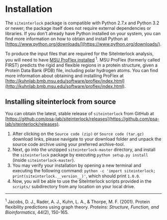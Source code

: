 # Installation

The `siteinterlock` package is compatible with Python 2.7.x and Python 3.2 or newer; the package itself does not require external
dependencies or libraries. If you don't already have Python installed on your system, you can find more information on how to obtain
and install Python at [https://www.python.org/downloads/](https://www.python.org/downloads/).

To produce the input files that are required for the SiteInterlock analysis, you will need to have [MSU ProFlex installed](http://kuhnlab.bmb.msu.edu/software/index.html)<sup> 1</sup>. MSU ProFlex (formerly called FIRST) predicts the rigid and flexible regions in a protein structure, given a Protein Data Bank (PDB) file, including polar hydrogen atoms. You can find more information about obtaining and installing ProFlex at [http://kuhnlab.bmb.msu.edu/software/proflex/index.html](http://kuhnlab.bmb.msu.edu/software/proflex/index.html).


## Installing siteinterlock from source

You can obtain the latest, stable release of `siteinterlock` from GitHub at [https://github.com/psa-lab/siteinterlock/releases](https://github.com/psa-lab/siteinterlock/releases).

1. After clicking on the `Source code (zip)` or `Source code (tar.gz)` download links, please navigate to your download folder and unpack the source code archive using your preferred archive-tool.
2. Next, go into the unzipped `siteinterlock-master` directory, and install the `siteinterlock` package by executing `python setup.py install` (inside `siteinterlock-master`).
3. You may verify your installation by opening a new terminal and executing the following command: `python -c 'import siteinterlock; print(siteinterlock.__version__)'`, which should print `1.0.0`.
4. Now, you will be able to use the SiteInterlock scripts provided in the `scripts/` subdirectory from any location on your local drive.

---

<sup>1 </sup>Jacobs, D. J., Rader, A. J., Kuhn, L. A., & Thorpe, M. F. (2001). Protein flexibility predictions using graph theory. *Proteins: Structure, Function, and Bioinformatics*, 44(2), 150-165.

